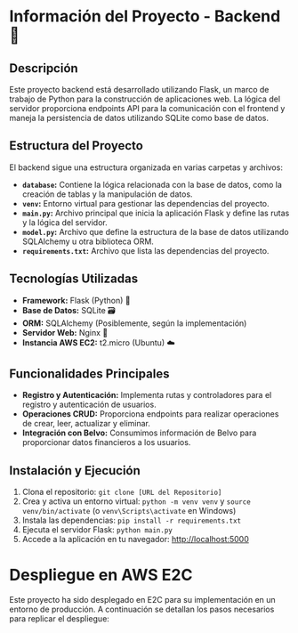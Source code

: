 # Información del Proyecto - Backend 🐍

## Descripción
Este proyecto backend está desarrollado utilizando Flask, un marco de trabajo de Python para la construcción de aplicaciones web. La lógica del servidor proporciona endpoints API para la comunicación con el frontend y maneja la persistencia de datos utilizando SQLite como base de datos.

## Estructura del Proyecto
El backend sigue una estructura organizada en varias carpetas y archivos:

- **`database`:** Contiene la lógica relacionada con la base de datos, como la creación de tablas y la manipulación de datos.
- **`venv`:** Entorno virtual para gestionar las dependencias del proyecto.
- **`main.py`:** Archivo principal que inicia la aplicación Flask y define las rutas y la lógica del servidor.
- **`model.py`:** Archivo que define la estructura de la base de datos utilizando SQLAlchemy u otra biblioteca ORM.
- **`requirements.txt`:** Archivo que lista las dependencias del proyecto.

## Tecnologías Utilizadas
- **Framework:** Flask (Python) 🐍
- **Base de Datos:** SQLite 🗃️
- **ORM:** SQLAlchemy (Posiblemente, según la implementación)
- **Servidor Web:** Nginx 🚀
- **Instancia AWS EC2:** t2.micro (Ubuntu) ☁️

## Funcionalidades Principales
- **Registro y Autenticación:** Implementa rutas y controladores para el registro y autenticación de usuarios.
- **Operaciones CRUD:** Proporciona endpoints para realizar operaciones de crear, leer, actualizar y eliminar.
- **Integración con Belvo:** Consumimos información de Belvo para proporcionar datos financieros a los usuarios.

## Instalación y Ejecución
1. Clona el repositorio: `git clone [URL del Repositorio]`
2. Crea y activa un entorno virtual: `python -m venv venv` y `source venv/bin/activate` (o `venv\Scripts\activate` en Windows)
3. Instala las dependencias: `pip install -r requirements.txt`
4. Ejecuta el servidor Flask: `python main.py`
5. Accede a la aplicación en tu navegador: [http://localhost:5000](http://localhost:5000)

# Despliegue en AWS E2C 

Este proyecto ha sido desplegado en E2C para su implementación en un entorno de producción. A continuación se detallan los pasos necesarios para replicar el despliegue:
